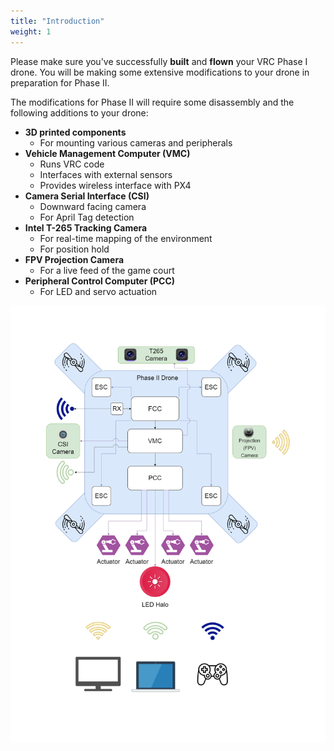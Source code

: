 ```yaml
---
title: "Introduction"
weight: 1
---
```


Please make sure you've successfully **built** and **flown** your VRC Phase I drone.
You will be making some extensive modifications to your drone in
preparation for Phase II.

The modifications for Phase II will require some disassembly and the following
additions to your drone:

- **3D printed components**
  - For mounting various cameras and peripherals
- **Vehicle Management Computer (VMC)**
  - Runs VRC code
  - Interfaces with external sensors
  - Provides wireless interface with PX4
- **Camera Serial Interface (CSI)**
  - Downward facing camera
  - For April Tag detection
- **Intel T-265 Tracking Camera**
  - For real-time mapping of the environment
  - For position hold
- **FPV Projection Camera**
  - For a live feed of the game court
- **Peripheral Control Computer (PCC)**
  - For LED and servo actuation

![Block Diagram for the Phase II Drone](phaseI-II.drawio.png)
